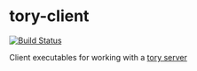 tory-client
===========

[![Build Status](https://travis-ci.org/modcloth/tory-client.svg)](https://travis-ci.org/modcloth/tory-client)

Client executables for working with a [tory server](https://github.com/modcloth/tory)
